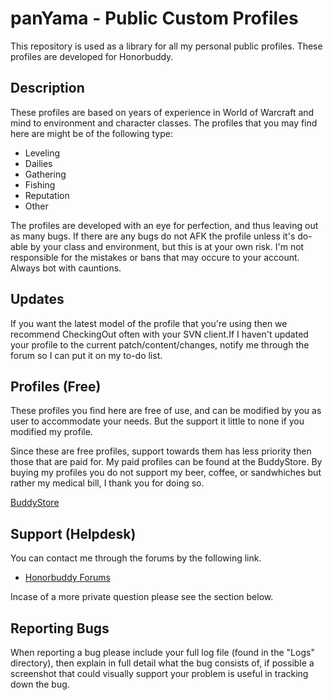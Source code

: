 # panYama - Public Custom Profiles
This repository is used as a library for all my personal public profiles. These profiles are developed for Honorbuddy.


## Description
These profiles are based on years of experience in World of Warcraft and mind to environment and character classes.
The profiles that you may find here are might be of the following type:

* Leveling
* Dailies
* Gathering
* Fishing
* Reputation
* Other

The profiles are developed with an eye for perfection, and thus leaving out as many bugs. If there are any bugs do not AFK the profile unless it's do-able by your class and environment, but this is at your own risk. I'm not responsible for the mistakes or bans that may occure to your account. Always bot with cauntions.


## Updates
If you want the latest model of the profile that you're using then we recommend CheckingOut often with your SVN client.If I haven't updated your profile to the current patch/content/changes, notify me through the forum so I can put it on my to-do list.
 
## Profiles (Free)
These profiles you find here are free of use, and can be modified by you as user to accommodate your needs. But the support it little to none if you modified my profile.

Since these are free profiles, support towards them has less priority then those that are paid for. My paid profiles can be found at the BuddyStore. By buying my profiles you do not support my beer, coffee, or sandwhiches but rather my medical bill, I thank you for doing so.

[BuddyStore](http://store.buddyauth.com/)
  
## Support (Helpdesk)
You can contact me through the forums by the following link.
* [Honorbuddy Forums](http://www.thebuddyforum.com/members/709-panyama.html)

Incase of a more private question please see the section below.

## Reporting Bugs
When reporting a bug please include your full log file (found in the "Logs" directory), then explain in full detail what the bug consists of, if possible a screenshot that could visually support your problem is useful in tracking down the bug.
